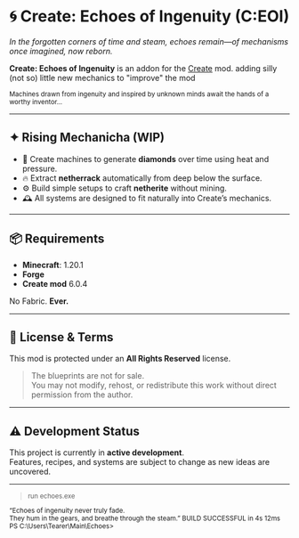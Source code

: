 # 🌀 Create: Echoes of Ingenuity (C:EOI)

_In the forgotten corners of time and steam, echoes remain—of mechanisms once imagined, now reborn._

**Create: Echoes of Ingenuity** is an addon for the [Create](https://www.curseforge.com/minecraft/mc-mods/create) mod. adding silly (not so) little new mechanics to "improve" the mod

<sub> Machines drawn from ingenuity and inspired by unknown minds await the hands of a worthy inventor... <sub>

---

## ✦ Rising Mechanicha (WIP)
- 🔷 Create machines to generate **diamonds** over time using heat and pressure.
- 🔥 Extract **netherrack** automatically from deep below the surface.
- ⚙️ Build simple setups to craft **netherite** without mining.
- 🕰️ All systems are designed to fit naturally into Create’s mechanics.

---

## 📦 Requirements
- **Minecraft**: 1.20.1
- **Forge**
- **Create mod** 6.0.4

No Fabric. **Ever.**

---

## 📜 License & Terms
This mod is protected under an **All Rights Reserved** license.  
> The blueprints are not for sale.  
You may not modify, rehost, or redistribute this work without direct permission from the author.

---

## ⚠️ Development Status
This project is currently in **active development**.  
Features, recipes, and systems are subject to change as new ideas are uncovered.

---
<sub>
  
> run echoes.exe

“Echoes of ingenuity never truly fade.  
They hum in the gears, and breathe through the steam.”
BUILD SUCCESSFUL in 4s 12ms
PS C:\Users\Tearer\Main\Echoes>

<sub>
